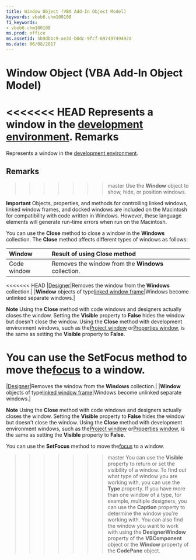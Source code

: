 ```yaml
---
title: Window Object (VBA Add-In Object Model)
keywords: vbob6.chm100108
f1_keywords:
- vbob6.chm100108
ms.prod: office
ms.assetid: 5b9dbbc9-ae3d-b0dc-9fcf-69749749492d
ms.date: 06/08/2017
---
```



# Window Object (VBA Add-In Object Model)



<<<<<<< HEAD
Represents a window in the [development environment](../../Glossary/vbe-glossary.md).
 **Remarks**
=======
Represents a window in the [development environment](../../Glossary/vbe-glossary.md#development-environment).

## Remarks

>>>>>>> master
Use the  **Window** object to show, hide, or position windows.


 **Important**  Objects, properties, and methods for controlling linked windows, linked window frames, and docked windows are included on the Macintosh for compatibility with code written in Windows. However, these language elements will generate run-time errors when run on the Macintosh.


You can use the  **Close** method to close a window in the **Windows** collection. The **Close** method affects different types of windows as follows:


|**Window**|**Result of using Close method**|
|:-----|:-----|
|Code window|Removes the window from the  **Windows** collection.|
<<<<<<< HEAD
|[Designer](../../Glossary/vbe-glossary.md)|Removes the window from the  **Windows** collection.|
|**Window** objects of type[linked window frame](../../Glossary/vbe-glossary.md)|Windows become unlinked separate windows.|

 **Note**  Using the  **Close** method with code windows and designers actually closes the window. Setting the **Visible** property to **False** hides the window but doesn't close the window. Using the **Close** method with development environment windows, such as the[Project window](../../Glossary/vbe-glossary.md) or[Properties window](../../Glossary/vbe-glossary.md), is the same as setting the  **Visible** property to **False**.

You can use the  **SetFocus** method to move the[focus](../../Glossary/vbe-glossary.md) to a window.
=======
|[Designer](../../Glossary/vbe-glossary.md#designer)|Removes the window from the  **Windows** collection.|
|**Window** objects of type[linked window frame](../../Glossary/vbe-glossary.md#linked-window-frame)|Windows become unlinked separate windows.|

 **Note**  Using the  **Close** method with code windows and designers actually closes the window. Setting the **Visible** property to **False** hides the window but doesn't close the window. Using the **Close** method with development environment windows, such as the[Project window](../../Glossary/vbe-glossary.md#project-window) or[Properties window](../../Glossary/vbe-glossary.md#properties-window), is the same as setting the  **Visible** property to **False**.

You can use the  **SetFocus** method to move the[focus](../../Glossary/vbe-glossary.md#focus) to a window.
>>>>>>> master
You can use the  **Visible** property to return or set the visibility of a window.
To find out what type of window you are working with, you can use the  **Type** property. If you have more than one window of a type, for example, multiple designers, you can use the **Caption** property to determine the window you're working with. You can also find the window you want to work with using the **DesignerWindow** property of the **VBComponent** object or the **Window** property of the **CodePane** object.

